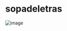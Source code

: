# sopadeletras

![image](https://github.com/user-attachments/assets/39be0d8b-6c86-4736-9b86-0fcc85e108f9)
